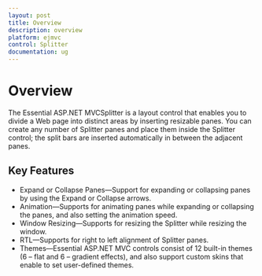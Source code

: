 ```yaml
---
layout: post
title: Overview
description: overview
platform: ejmvc
control: Splitter
documentation: ug
---
```


# Overview

The Essential ASP.NET MVCSplitter is a layout control that enables you to divide a Web page into distinct areas by inserting resizable panes. You can create any number of Splitter panes and place them inside the Splitter control; the split bars are inserted automatically in between the adjacent panes. 

## Key Features

* Expand or Collapse Panes—Support for expanding or collapsing panes by using the Expand or Collapse arrows.
* Animation—Supports for animating panes while expanding or collapsing the panes, and also setting the animation speed.
* Window Resizing—Supports for resizing the Splitter while resizing the window.
* RTL—Supports for right to left alignment of Splitter panes.
* Themes—Essential ASP.NET MVC controls consist of 12 built-in themes (6 – flat and 6 – gradient effects), and also support custom skins that enable to set user-defined themes.
